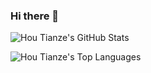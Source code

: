 ### Hi there 👋

<!--
**houtianze/houtianze** is a ✨ _special_ ✨ repository because its `README.md` (this file) appears on your GitHub profile.

Here are some ideas to get you started:

- 🔭 I’m currently working on ...
- 🌱 I’m currently learning ...
- 👯 I’m looking to collaborate on ...
- 🤔 I’m looking for help with ...
- 💬 Ask me about ...
- 📫 How to reach me: ...
- 😄 Pronouns: ...
- ⚡ Fun fact: ...
-->

![Hou Tianze's GitHub Stats](https://github-readme-stats.vercel.app/api?username=houtianze&show_icons=true&count_private=true)

![Hou Tianze's Top Languages](https://github-readme-stats.vercel.app/api/top-langs?username=houtianze&layout=compact)
